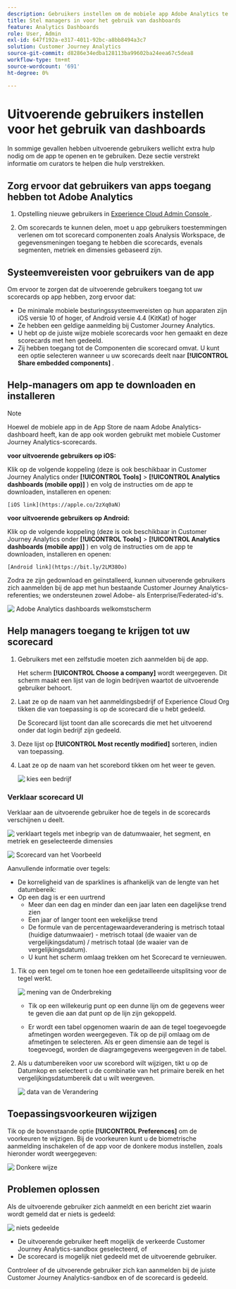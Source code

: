 ```yaml
---
description: Gebruikers instellen om de mobiele app Adobe Analytics te gebruiken
title: Stel managers in voor het gebruik van dashboards
feature: Analytics Dashboards
role: User, Admin
exl-id: 647f192a-e317-4011-92bc-a8bb8494a3c7
solution: Customer Journey Analytics
source-git-commit: d8286e34edba128113ba99602ba24eea67c5dea8
workflow-type: tm+mt
source-wordcount: '691'
ht-degree: 0%

---
```


# Uitvoerende gebruikers instellen voor het gebruik van dashboards

In sommige gevallen hebben uitvoerende gebruikers wellicht extra hulp nodig om de app te openen en te gebruiken. Deze sectie verstrekt informatie om curators te helpen die hulp verstrekken.

## Zorg ervoor dat gebruikers van apps toegang hebben tot Adobe Analytics

1. Opstelling nieuwe gebruikers in [&#x200B; Experience Cloud Admin Console &#x200B;](https://experienceleague.adobe.com/docs/analytics/admin/admin-console/permissions/product-profile.html?lang=nl-NL).

1. Om scorecards te kunnen delen, moet u app gebruikers toestemmingen verlenen om tot scorecard componenten zoals Analysis Workspace, de gegevensmeningen toegang te hebben die scorecards, evenals segmenten, metriek en dimensies gebaseerd zijn.

## Systeemvereisten voor gebruikers van de app

Om ervoor te zorgen dat de uitvoerende gebruikers toegang tot uw scorecards op app hebben, zorg ervoor dat:

* De minimale mobiele besturingssysteemvereisten op hun apparaten zijn iOS versie 10 of hoger, of Android versie 4.4 (KitKat) of hoger
* Ze hebben een geldige aanmelding bij Customer Journey Analytics.
* U hebt op de juiste wijze mobiele scorecards voor hen gemaakt en deze scorecards met hen gedeeld.
* Zij hebben toegang tot de Componenten die scorecard omvat. U kunt een optie selecteren wanneer u uw scorecards deelt naar **[!UICONTROL Share embedded components]** .

## Help-managers om app te downloaden en installeren

>[!NOTE]
>
>Hoewel de mobiele app in de App Store de naam Adobe Analytics-dashboard heeft, kan de app ook worden gebruikt met mobiele Customer Journey Analytics-scorecards.

**voor uitvoerende gebruikers op iOS:**

Klik op de volgende koppeling (deze is ook beschikbaar in Customer Journey Analytics onder **[!UICONTROL Tools]** > **[!UICONTROL Analytics dashboards (mobile opp)]** ) en volg de instructies om de app te downloaden, installeren en openen:

`[iOS link](https://apple.co/2zXq0aN)`

**voor uitvoerende gebruikers op Android:**

Klik op de volgende koppeling (deze is ook beschikbaar in Customer Journey Analytics onder **[!UICONTROL Tools]** > **[!UICONTROL Analytics dashboards (mobile app)]** ) en volg de instructies om de app te downloaden, installeren en openen:

`[Android link](https://bit.ly/2LM38Oo)`

Zodra ze zijn gedownload en geïnstalleerd, kunnen uitvoerende gebruikers zich aanmelden bij de app met hun bestaande Customer Journey Analytics-referenties; we ondersteunen zowel Adobe- als Enterprise/Federated-id&#39;s.

![&#x200B; Adobe Analytics dashboards welkomstscherm &#x200B;](assets/welcome.png)

## Help managers toegang te krijgen tot uw scorecard

1. Gebruikers met een zelfstudie moeten zich aanmelden bij de app.

   Het scherm **[!UICONTROL Choose a company]** wordt weergegeven. Dit scherm maakt een lijst van de login bedrijven waartot de uitvoerende gebruiker behoort.

1. Laat ze op de naam van het aanmeldingsbedrijf of Experience Cloud Org tikken die van toepassing is op de scorecard die u hebt gedeeld.

   De Scorecard lijst toont dan alle scorecards die met het uitvoerend onder dat login bedrijf zijn gedeeld.

1. Deze lijst op **[!UICONTROL Most recently modified]** sorteren, indien van toepassing.

1. Laat ze op de naam van het scorebord tikken om het weer te geven.

   ![&#x200B; kies een bedrijf &#x200B;](assets/accesscard.png)


### Verklaar scorecard UI

Verklaar aan de uitvoerende gebruiker hoe de tegels in de scorecards verschijnen u deelt.

![&#x200B; verklaart tegels met inbegrip van de datumwaaier, het segment, en metriek en geselecteerde dimensies &#x200B;](assets/newexplain.png)

![&#x200B; Scorecard van het Voorbeeld &#x200B;](assets/intro_scorecard.png)

Aanvullende informatie over tegels:

* De korreligheid van de sparklines is afhankelijk van de lengte van het datumbereik:
* Op een dag is er een uurtrend
   * Meer dan een dag en minder dan een jaar laten een dagelijkse trend zien
   * Een jaar of langer toont een wekelijkse trend
   * De formule van de percentagewaardeverandering is metrisch totaal (huidige datumwaaier) - metrisch totaal (de waaier van de vergelijkingsdatum) / metrisch totaal (de waaier van de vergelijkingsdatum).
   * U kunt het scherm omlaag trekken om het Scorecard te vernieuwen.


1. Tik op een tegel om te tonen hoe een gedetailleerde uitsplitsing voor de tegel werkt.

   ![&#x200B; mening van de Onderbreking &#x200B;](assets/sparkline.png)

   * Tik op een willekeurig punt op een dunne lijn om de gegevens weer te geven die aan dat punt op de lijn zijn gekoppeld.

   * Er wordt een tabel opgenomen waarin de aan de tegel toegevoegde afmetingen worden weergegeven. Tik op de pijl omlaag om de afmetingen te selecteren. Als er geen dimensie aan de tegel is toegevoegd, worden de diagramgegevens weergegeven in de tabel.

1. Als u datumbereiken voor uw scorebord wilt wijzigen, tikt u op de Datumkop en selecteert u de combinatie van het primaire bereik en het vergelijkingsdatumbereik dat u wilt weergeven.

   ![&#x200B; data van de Verandering &#x200B;](assets/changedate.png)

## Toepassingsvoorkeuren wijzigen

Tik op de bovenstaande optie **[!UICONTROL Preferences]** om de voorkeuren te wijzigen. Bij de voorkeuren kunt u de biometrische aanmelding inschakelen of de app voor de donkere modus instellen, zoals hieronder wordt weergegeven:

![&#x200B; Donkere wijze &#x200B;](assets/darkmode.png)

## Problemen oplossen

Als de uitvoerende gebruiker zich aanmeldt en een bericht ziet waarin wordt gemeld dat er niets is gedeeld:

![&#x200B; niets gedeelde &#x200B;](assets/nothing.png)

* De uitvoerende gebruiker heeft mogelijk de verkeerde Customer Journey Analytics-sandbox geselecteerd, of
* De scorecard is mogelijk niet gedeeld met de uitvoerende gebruiker.

Controleer of de uitvoerende gebruiker zich kan aanmelden bij de juiste Customer Journey Analytics-sandbox en of de scorecard is gedeeld.
